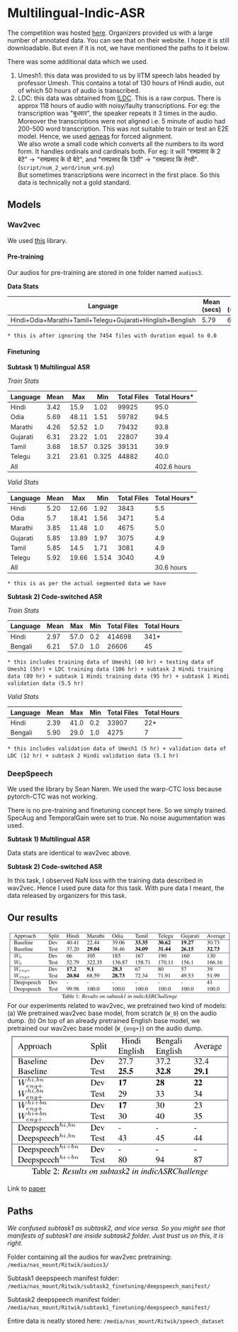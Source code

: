 # Multilingual-Indic-ASR

The competition was hosted [here](https://navana-tech.github.io/IS21SS-indicASRchallenge/). Organizers provided us with a large number of annotated data. You can see that on their website. I hope it is still downloadable. But even if it is not, we have mentioned the paths to it below.

There was some additional data which we used.

1. Umesh1: this data was provided to us by IITM speech labs headed by professor Umesh. This contains a total of 130 hours of Hindi audio, out of which 50 hours of audio is transcribed.
2. LDC: this data was obtained from [ILDC](https://data.ldcil.org/speech/speech-raw-corpus/hindi-raw-speech-corpus). This is a raw corpus. There is approx 118 hours of audio with noisy/faulty transcriptions. For eg: the transcription was "बुधवार", the speaker repeats it 3 times in the audio.<br>Moreover the transcriptions were not aligned i.e. 5 minute of audio had 200-500 word transcription. This was not suitable to train or test an E2E model. Hence, we used [aeneas](https://github.com/readbeyond/aeneas) for forced alignment.
<br>We also wrote a small code which converts all the numbers to its word form. It handles ordinals and cardinals both. For eg: it will "रामप्रसाद के 2 बेटे" → "रामप्रसाद के दो बेटे", and "रामप्रसाद कि 13वी" → "रामप्रसाद कि तेरवी". (```script/num_2_word/inum_wrd.py```)
<br>But sometimes transcriptions were incorrect in the first place. So this data is technically not a gold standard.

## Models

### Wav2vec

We used [this](https://github.com/mailong25/self-supervised-speech-recognition) library.

#### Pre-training

Our audios for pre-training are stored in one folder named ```audios3```.

**Data Stats**

Language | Mean (secs) | Max (secs) | Min (secs)* | Total Files* | Total Hours
--- | --- | --- | --- |--- | --- |
Hindi+Odia+Marathi+Tamil+Telegu+Gujarati+Hinglish+Benglish | 5.79 | 60.0 | 0.1 | 496709 | 811

```
* this is after ignoring the 7454 files with duration equal to 0.0
```

#### Finetuning

**Subtask 1) Multilingual ASR**

*Train Stats*

Language | Mean | Max | Min | Total Files | Total Hours*
--- | --- | --- | --- |--- | --- |
Hindi | 3.42 | 15.9 | 1.02 | 99925 | 95.0
Odia | 5.69 | 48.11 | 1.51 | 59782 | 94.5
Marathi | 4.26 | 52.52 | 1.0 | 79432 | 93.8
Gujarati | 6.31 | 23.22 | 1.01 | 22807 | 39.4
Tamil | 3.68 | 18.57 | 0.325 | 39131 | 39.9
Telegu | 3.21 | 23.61 | 0.325 | 44882 | 40.0
All | | | | | 402.6 hours

*Valid Stats*

Language | Mean | Max | Min | Total Files | Total Hours*
--- | --- | --- | --- |--- | --- |
Hindi | 5.20 | 12.66 | 1.92 | 3843 | 5.5
Odia | 5.7 | 18.41 | 1.56 | 3471  | 5.4
Marathi | 3.85 | 11.48 | 1.0 | 4675 | 5.0
Gujarati | 5.85 | 13.89 | 1.97 | 3075 | 4.9
Tamil | 5.85 | 14.5 | 1.71 | 3081  | 4.9
Telegu | 5.92 | 19.66 | 1.514 | 3040 | 4.9
All | | | | | 30.6 hours

```
* this is as per the actual segmented data we have
```

**Subtask 2) Code-switched ASR**

*Train Stats*

Language | Mean | Max | Min | Total Files | Total Hours
--- | --- | --- | --- |--- | --- |
Hindi | 2.97 | 57.0 | 0.2 | 414698 | 341*
Bengali | 6.21 | 57.0 | 1.0 | 26606 | 45

```
* this includes training data of Umesh1 (40 hr) + testing data of Umesh1 (5hr) + LDC training data (106 hr) + subtask 2 Hindi training data (89 hr) + subtask 1 Hindi training data (95 hr) + subtask 1 Hindi validation data (5.5 hr)
```

*Valid Stats*

Language | Mean | Max | Min | Total Files | Total Hours
--- | --- | --- | --- |--- | --- |
Hindi | 2.39 | 41.0 | 0.2 | 33907 | 22*
Bengali | 5.90 | 29.0 | 1.0 | 4275 | 7

```
* this includes validation data of Umesh1 (5 hr) + validation data of LDC (12 hr) + subtask 2 Hindi validation data (5.1 hr)
```

### DeepSpeech

We used the library by Sean Naren. We used the warp-CTC loss because pytorch-CTC was not working.

There is no pre-training and finetuning concept here. So we simply trained. SpecAug and TemporalGain were set to true. No noise augumentation was used.

**Subtask 1) Multilingual ASR**

Data stats are identical to wav2vec above.

**Subtask 2) Code-switched ASR**

In this task, I observed NaN loss with the training data described in wav2vec. Hence I used pure data for this task. With pure data I meant, the data released by organizers for this task.


## Our results

![alt text](subtask1.png "Title")
For our experiments related to wav2vec, we pretrained two kind of models: (a) We pretrained wav2vec base model, from scratch (```W_0```) on the audio dump. (b) On top of an already pretrained English base model, we pretrained our wav2vec base model (```W_{eng+}```) on the audio dump.
![alt text](subtask2.png "Title")

Link to [paper](https://drive.google.com/file/d/1vdsQO2iDnHKm7oiO6uD7buPaNSobJMRC/view?usp=sharing)
## Paths

*We confused subtask1 as subtask2, and vice versa. So you might see that manifests of subtask1 are inside subtask2 folder. Just trust us on this, it is right.*

Folder containing all the audios for wav2vec pretraining: ```/media/nas_mount/Ritwik/audios3/```

Subtask1 deepspeech manifest folder: ```/media/nas_mount/Ritwik/subtask2_finetuning/deepspeech_manifest/```

Subtask2 deepspeech manifest folder: ```/media/nas_mount/Ritwik/subtask1_finetuning/deepspeech_manifest/```

Entire data is neatly stored here: ```/media/nas_mount/Ritwik/speech_dataset```
